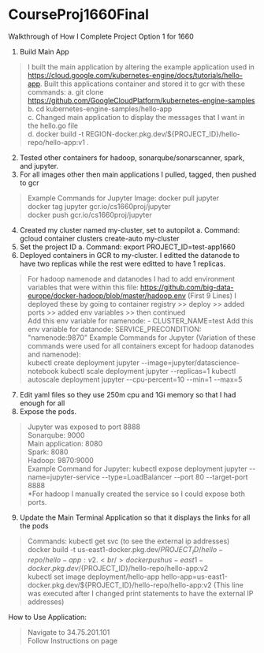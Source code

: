 # CourseProj1660Final
Walkthrough of How I Complete Project Option 1 for 1660 
1. Build Main App
> I built the main application by altering the example application used in https://cloud.google.com/kubernetes-engine/docs/tutorials/hello-app. 
> Built this applications container and stored it to gcr with these commands:
> a. git clone https://github.com/GoogleCloudPlatform/kubernetes-engine-samples <br/>
> b. cd kubernetes-engine-samples/hello-app <br/>
> c. Changed main application to display the messages that I want in the hello.go file <br/>
> d. docker build -t REGION-docker.pkg.dev/${PROJECT_ID}/hello-repo/hello-app:v1 . <br/>
2. Tested other containers for hadoop, sonarqube/sonarscanner, spark, and jupyter. 
3. For all images other then main applications I pulled, tagged, then pushed to gcr 
> Example Commands for Jupyter Image: docker pull jupyter<br/> 
> docker tag jupyter gcr.io/cs1660proj/jupyter<br/>
> docker push gcr.io/cs1660proj/jupyter<br/>
4. Created my cluster named my-cluster, set to autopilot 
    a. Command: gcloud container clusters create-auto my-cluster
5. Set the project ID
    a. Command: export PROJECT_ID=test-app1660
6. Deployed containers in GCR to my-cluster. I editted the datanode to have two replicas while the rest were editted to have 1 replicas.
> For hadoop namenode and datanodes I had to add environment variables that were within this file: https://github.com/big-data-europe/docker-hadoop/blob/master/hadoop.env (First 9 Lines) I deployed these by going to container registry >> deploy >> added ports >> added env variables >> then continued<br/>
> Add this env variable for namenode: - CLUSTER_NAME=test
> Add this env variable for datanode: SERVICE_PRECONDITION: "namenode:9870"
> Example Commands for Jupyter (Variation of these commands were used for all containers except for hadoop datanodes and namenode): <br/>
> kubectl create deployment jupyter --image=jupyter/datascience-notebook 
> kubectl scale deployment jupyter --replicas=1
> kubectl autoscale deployment jupyter --cpu-percent=10 --min=1 --max=5
7. Edit yaml files so they use 250m cpu and 1Gi memory so that I had enough for all 
8. Expose the pods.
> Jupyter was exposed to port 8888 <br/>
> Sonarqube: 9000 <br/>
> Main application: 8080 <br/>
> Spark: 8080 <br/>
> Hadoop: 9870:9000 <br/>
> Example Command for Jupyter: kubectl expose deployment jupyter --name=jupyter-service --type=LoadBalancer --port 80 --target-port 8888 <br/>
    *For hadoop I manually created the service so I could expose both ports.
9. Update the Main Terminal Application so that it displays the links for all the pods 
> Commands: kubectl get svc (to see the external ip addresses) <br/>
> docker build -t us-east1-docker.pkg.dev/${PROJECT_ID}/hello-repo/hello-app:v2 . <br/>
> docker push us-east1-docker.pkg.dev/${PROJECT_ID}/hello-repo/hello-app:v2 <br/>
> kubectl set image deployment/hello-app hello-app=us-east1-docker.pkg.dev/${PROJECT_ID}/hello-repo/hello-app:v2 (This line was executed after I changed print statements to have the external IP addresses) <br/>

How to Use Application:
> Navigate to 34.75.201.101<br/>
> Follow Instructions on page<br/>

